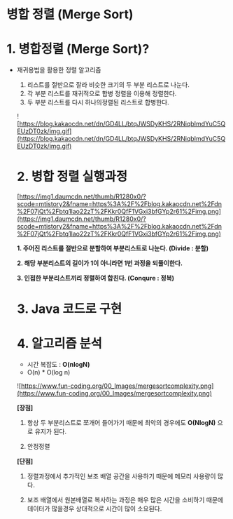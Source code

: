 # 병합 정렬 (Merge Sort)

# 1. 병합정렬 (Merge Sort)?

- 재귀용법을 활용한 정렬 알고리즘
    1. 리스트를 절반으로 잘라 비슷한 크기의 두 부분 리스트로 나눈다.
    2. 각 부분 리스트를 재귀적으로 합병 정렬을 이용해 정렬한다.
    3. 두 부분 리스트를 다시 하나의정렬된 리스트로 합병한다.
    
    ![https://blog.kakaocdn.net/dn/GD4LL/btqJWSDyKHS/2RNiqbImdYuC5QEUzDT0zk/img.gif](https://blog.kakaocdn.net/dn/GD4LL/btqJWSDyKHS/2RNiqbImdYuC5QEUzDT0zk/img.gif)
    
    # 2. 병합 정렬 실행과정
    
    [https://img1.daumcdn.net/thumb/R1280x0/?scode=mtistory2&fname=https%3A%2F%2Fblog.kakaocdn.net%2Fdn%2F07jQt%2Fbtq1lao22zT%2FKkr0QfF1VGxi3bfGYp2r61%2Fimg.png](https://img1.daumcdn.net/thumb/R1280x0/?scode=mtistory2&fname=https%3A%2F%2Fblog.kakaocdn.net%2Fdn%2F07jQt%2Fbtq1lao22zT%2FKkr0QfF1VGxi3bfGYp2r61%2Fimg.png)
    
    **1. 주어진 리스트를 절반으로 분할하여 부분리스트로 나눈다. (Divide : 분할)**
    
    **2. 해당 부분리스트의 길이가 1이 아니라면 1번 과정을 되풀이한다.**
    
    **3. 인접한 부분리스트끼리 정렬하여 합친다. (Conqure : 정복)**
    
    # 3. Java 코드로 구현
    
    # 4. 알고리즘 분석
    
    - 시간 복잡도 : **O(nlogN)**
    - O(n) * O(log n)
    
    ![https://www.fun-coding.org/00_Images/mergesortcomplexity.png](https://www.fun-coding.org/00_Images/mergesortcomplexity.png)
    
    **[장점]**
    
    1. 항상 두 부분리스트로 쪼개어 들어가기 때문에 최악의 경우에도 **O(NlogN)** 으로 유지가 된다.
    
    2. 안정정렬
    
    **[단점]**
    
    1. 정렬과정에서 추가적인 보조 배열 공간을 사용하기 때문에 메모리 사용량이 많다.
    
    2. 보조 배열에서 원본배열로 복사하는 과정은 매우 많은 시간을 소비하기 때문에 데이터가 많을경우 상대적으로 시간이 많이 소요된다.